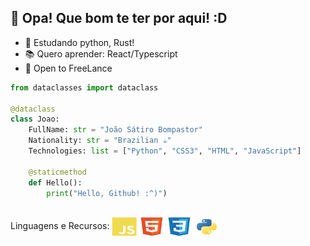 ## 👋 Opa! Que bom te ter por aqui! :D

- 🌱 Estudando python, Rust!
- 📚 Quero aprender: React/Typescript
- 🍳 Open to FreeLance

```python
from dataclasses import dataclass

@dataclass
class Joao:
    FullName: str = "João Sátiro Bompastor"
    Nationality: str = "Brazilian ☕"
    Technologies: list = ["Python", "CSS3", "HTML", "JavaScript"]

    @staticmethod
    def Hello():
        print("Hello, Github! :^)")
```

<div style="display: inline_block"><br>
   Linguagens e Recursos:
  <img align="center" alt="Rafa-Js" height="30" width="40" src="https://raw.githubusercontent.com/devicons/devicon/master/icons/javascript/javascript-plain.svg">
  <img align="center" alt="Rafa-HTML" height="30" width="40" src="https://raw.githubusercontent.com/devicons/devicon/master/icons/html5/html5-original.svg">
  <img align="center" alt="Rafa-CSS" height="30" width="40" src="https://raw.githubusercontent.com/devicons/devicon/master/icons/css3/css3-original.svg">
  <img align="center" alt="Rafa-Python" height="30" width="40" src="https://raw.githubusercontent.com/devicons/devicon/master/icons/python/python-original.svg">
</div>
